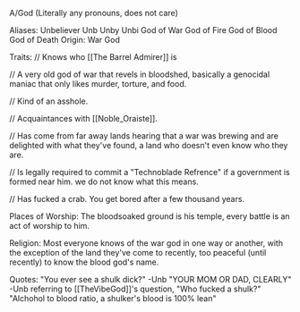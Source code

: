 A/God (Literally any pronouns, does not care)

Aliases:
 Unbeliever
 Unb
 Unby
 Unbi
 God of War
 God of Fire
 God of Blood
 God of Death
Origin: War God

Traits:
 // Knows who [[The Barrel Admirer]] is

 // A very old god of war that revels in bloodshed, basically a genocidal maniac that only likes murder, torture, and food. 
 
 // Kind of an asshole. 
 
 // Acquaintances with [[Noble_Oraiste]].
 
  // Has come from far away lands hearing that a war was brewing and are delighted with what they've found, a land who doesn't even know who they are.

 // Is legally required to commit a "Technoblade Refrence" if a government is formed near him. we do not know what this means.

 // Has fucked a crab. You get bored after a few thousand years.

Places of Worship: The bloodsoaked ground is his temple, every battle is an act of worship to him. 

Religion: Most everyone knows of the war god in one way or another, with the exception of the land they've come to recently, too peaceful (until recently) to know the blood god's name. 

Quotes:
 "You ever see a shulk dick?" -Unb
 "YOUR MOM OR DAD, CLEARLY" -Unb referring to [[TheVibeGod]]'s question, "Who fucked a shulk?"
 "Alchohol to blood ratio, a shulker's blood is 100% lean"